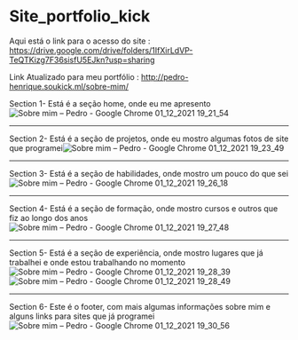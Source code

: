 # Site_portfolio_kick
Aqui está o link para o acesso do site : https://drive.google.com/drive/folders/1IfXirLdVP-TeQTKizg7F36sisfU5EJkn?usp=sharing

Link Atualizado para meu portfólio : http://pedro-henrique.soukick.ml/sobre-mim/

Section 1- Está é a seção home, onde eu me apresento
![Sobre mim – Pedro - Google Chrome 01_12_2021 19_21_54](https://user-images.githubusercontent.com/74620116/144323987-033859b3-6da2-420d-8913-f2324ff720bc.png)

-----------------------------------------------------------------------------------------------------------------------------------------------------------------------------------

Section 2- Está é a seção de projetos, onde eu mostro algumas fotos de site que programei![Sobre mim – Pedro - Google Chrome 01_12_2021 19_23_49](https://user-images.githubusercontent.com/74620116/144323921-ed0b36aa-9b15-4170-b544-fe29033910f9.png)

-----------------------------------------------------------------------------------------------------------------------------------------------------------------------------------

Section 3- Está é a seção de habilidades, onde mostro um pouco do que sei 
![Sobre mim – Pedro - Google Chrome 01_12_2021 19_26_18](https://user-images.githubusercontent.com/74620116/144324195-d60e898f-3262-42b8-aacb-a2c673924e7b.png)

-----------------------------------------------------------------------------------------------------------------------------------------------------------------------------------

Section 4- Está é a seção de formação, onde mostro cursos e outros que fiz ao longo dos anos
![Sobre mim – Pedro - Google Chrome 01_12_2021 19_27_48](https://user-images.githubusercontent.com/74620116/144324322-f157dd0b-73bb-4689-b05c-4c1b50e69f24.png)

-----------------------------------------------------------------------------------------------------------------------------------------------------------------------------------

Section 5- Está é a seção de experiência, onde mostro lugares que já trabalhei e onde estou trabalhando no momento
![Sobre mim – Pedro - Google Chrome 01_12_2021 19_28_39](https://user-images.githubusercontent.com/74620116/144324517-713b4184-19e4-4917-97a1-58f63acdf480.png)
![Sobre mim – Pedro - Google Chrome 01_12_2021 19_28_49](https://user-images.githubusercontent.com/74620116/144324523-a93f69b6-f959-49c5-b0f4-5d7439b56072.png)

-----------------------------------------------------------------------------------------------------------------------------------------------------------------------------------

Section 6- Este é o footer, com mais algumas informações sobre mim e alguns links para sites que já programei 
![Sobre mim – Pedro - Google Chrome 01_12_2021 19_30_56](https://user-images.githubusercontent.com/74620116/144324649-fa1a19da-e9ae-434e-a8fd-737cded77e74.png)

